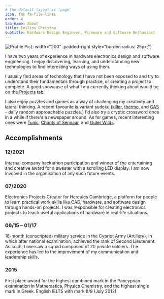 ```yaml
---
# the default layout is 'page'
icon: fas fa-file-lines
order: 4
tab_name: About
title: Emilios Christou
subtitle: Hardware Design Engineer, Firmware and Software Enthusiast 
---
```


![Profile Pic](/assets/img/test.jpg){: width="200" .padded-right style="border-radius: 25px;"}

 I have two years of experience in hardware electronics design and software engineering.
 I enjoy discovering, learning, and understanding new technologies to find interesting ways of using them.

 I usually find areas of technology that I have not been exposed to and try to understand their fundamentals through practice, or creating a project to complete.
 A good showcase of what I am currently thinking about would be on the [Projects](/Projects) tab.

 I also enjoy puzzles and games as a way of challenging my creativity and lateral thinking.
 A recent favourite is variant sudoku ([killer](http://sudopedia.enjoysudoku.com/Killer.html), [thermo](https://masteringsudoku.com/thermo-sudoku/), and [GAS](https://missingdeck.net/gas-collection-1) - daily random approachable puzzles.)
 I'd also try a cryptic crossword once in a while if there's a newspaper around.
 As for games, recent interesting ones were [Tunic](https://store.steampowered.com/app/553420/TUNIC/), [Chants of Sennaar](https://store.steampowered.com/app/1931770/Chants_of_Sennaar/), and [Outer Wilds](https://store.steampowered.com/app/753640/Outer_Wilds/).

## Accomplishments

### 12/2021

Internal company hackathon participation and winner of the entertaining and creative award for a sweater
with a scrolling LED display. I am now involved in the organisation of any such future events.

### 07/2020

Electronics Projects Creator for Hercules Cambridge, a platform for people to learn practical work skills
like CAD, hardware, and software design through hands-on projects. I was responsible for creating
electronics projects to teach useful applications of hardware in real-life situations.

### 06/15 – 01/17

18-month (conscripted) military service in the Cypriot Army (Artillery), in which after national examination, achieved
the rank of Second Lieutenant. As such, I oversaw a squad composed of 20 private soldiers. The
experience has led to the improvement of my communication and leadership skills.

### 2015

First place award for the highest combined mark in the Pancyprian examination in Mathematics, Physics
Chemistry, and the highest single mark in Greek. English IELTS with mark 8/9 (July 2012).
